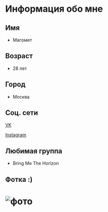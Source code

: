 # Информация обо мне 
## Имя 

- Магомет

## Возраст

- 28 лет

## Город

- Москва 

## Соц. сети

[VK](https://vk.com/browhat)


[Instagram](https://www.instagram.com/l4rs6t)

## Любимая группа 

- Bring Me The Horizon

## Фотка :)

# ![фото](https://sun9-86.userapi.com/impg/Hp2EIZOoU8QjIQlDS-CUNyt7qCneiB87C4d-pw/ddOdbOVwt8U.jpg?size=1440x1800&quality=95&sign=e76eb63bee3e2513e7e221ef65ed4a6f&type=album)